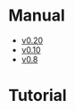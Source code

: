 # Manual

- [v0.20](out/manual/v0.20/)
- [v0.10](out/manual/v0.10/)
- [v0.8](out/manual/v0.8/)

# Tutorial
